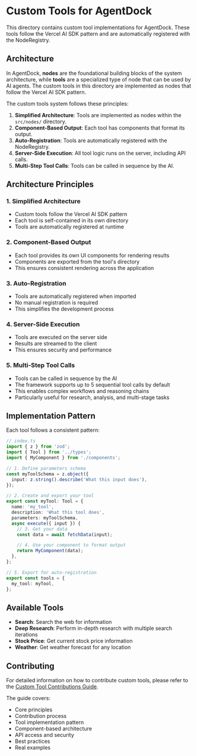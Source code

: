 # Custom Tools for AgentDock

This directory contains custom tool implementations for AgentDock. These tools follow the Vercel AI SDK pattern and are automatically registered with the NodeRegistry.

## Architecture

In AgentDock, **nodes** are the foundational building blocks of the system architecture, while **tools** are a specialized type of node that can be used by AI agents. The custom tools in this directory are implemented as nodes that follow the Vercel AI SDK pattern.

The custom tools system follows these principles:

1. **Simplified Architecture**: Tools are implemented as nodes within the `src/nodes/` directory.
2. **Component-Based Output**: Each tool has components that format its output.
3. **Auto-Registration**: Tools are automatically registered with the NodeRegistry.
4. **Server-Side Execution**: All tool logic runs on the server, including API calls.
5. **Multi-Step Tool Calls**: Tools can be called in sequence by the AI.

## Architecture Principles

### 1. Simplified Architecture

- Custom tools follow the Vercel AI SDK pattern
- Each tool is self-contained in its own directory
- Tools are automatically registered at runtime

### 2. Component-Based Output

- Each tool provides its own UI components for rendering results
- Components are exported from the tool's directory
- This ensures consistent rendering across the application

### 3. Auto-Registration

- Tools are automatically registered when imported
- No manual registration is required
- This simplifies the development process

### 4. Server-Side Execution

- Tools are executed on the server side
- Results are streamed to the client
- This ensures security and performance

### 5. Multi-Step Tool Calls

- Tools can be called in sequence by the AI
- The framework supports up to 5 sequential tool calls by default
- This enables complex workflows and reasoning chains
- Particularly useful for research, analysis, and multi-stage tasks

## Implementation Pattern

Each tool follows a consistent pattern:

```typescript
// index.ts
import { z } from 'zod';
import { Tool } from '../types';
import { MyComponent } from './components';

// 1. Define parameters schema
const myToolSchema = z.object({
  input: z.string().describe('What this input does'),
});

// 2. Create and export your tool
export const myTool: Tool = {
  name: 'my_tool',
  description: 'What this tool does',
  parameters: myToolSchema,
  async execute({ input }) {
    // 3. Get your data
    const data = await fetchData(input);

    // 4. Use your component to format output
    return MyComponent(data);
  },
};

// 5. Export for auto-registration
export const tools = {
  my_tool: myTool,
};
```

## Available Tools

- **Search**: Search the web for information
- **Deep Research**: Perform in-depth research with multiple search iterations
- **Stock Price**: Get current stock price information
- **Weather**: Get weather forecast for any location

## Contributing

For detailed information on how to contribute custom tools, please refer to the [Custom Tool Contributions Guide](./custom-tool-contributions.md).

The guide covers:

- Core principles
- Contribution process
- Tool implementation pattern
- Component-based architecture
- API access and security
- Best practices
- Real examples

